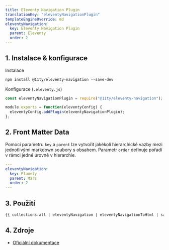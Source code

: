 ```yaml
---
title: Eleventy Navigation Plugin
translationKey: "eleventyNavigationPlugin"
templateEngineOverride: md
eleventyNavigation:
  key: Eleventy Navigation Plugin
  parent: Eleventy
  order: 2
---
```

## 1. Instalace & konfigurace

Instalace

```html
npm install @11ty/eleventy-navigation --save-dev
```

Konfigurace (`.eleventy.js`)

```js
const eleventyNavigationPlugin = require("@11ty/eleventy-navigation");

module.exports = function(eleventyConfig) {
  eleventyConfig.addPlugin(eleventyNavigationPlugin);
};
```

## 2. Front Matter Data
Pomocí parametru `key` a `parent` lze vytvořit jakékoli hierarchické vazby mezi jednotlivými markdown soubory s obsahem. Parametr `order` definuje pořadí v rámci jedné úrovně v hierarchie. 

```yaml
---
eleventyNavigation:
  key: Planety
  parent: Mars
  order: 2
---
```

## 3. Použití
```html
{{ collections.all | eleventyNavigation | eleventyNavigationToHtml | safe }}
```

## 4. Zdroje
- [Oficiální dokumentace](https://www.11ty.dev/docs/plugins/navigation/)